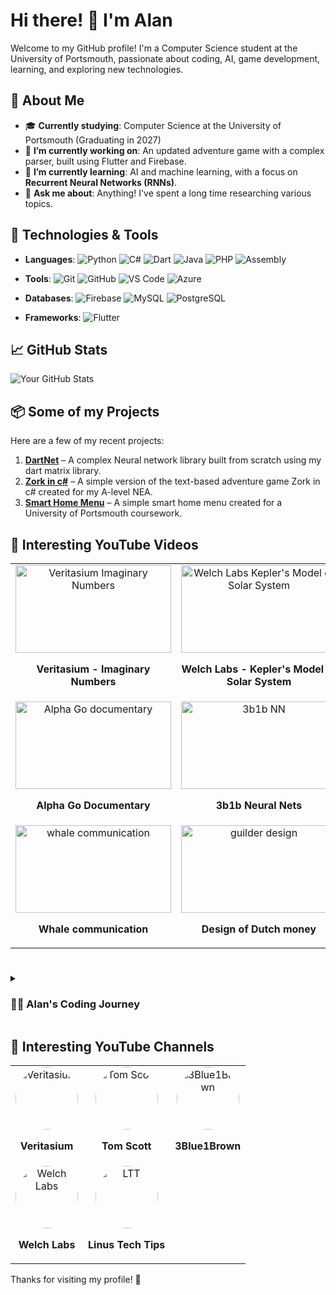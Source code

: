 # Hi there! 👋 I'm Alan

Welcome to my GitHub profile! I'm a Computer Science student at the University of Portsmouth, passionate about coding, AI, game development, learning, and exploring new technologies.

## 🚀 About Me

- 🎓 **Currently studying**: Computer Science at the University of Portsmouth (Graduating in 2027)
- 🔭 **I’m currently working on**: An updated adventure game with a complex parser, built using Flutter and Firebase.
- 🌱 **I’m currently learning**: AI and machine learning, with a focus on **Recurrent Neural Networks (RNNs)**.
- 💬 **Ask me about**: Anything! I've spent a long time researching various topics.

## 🔧 Technologies & Tools

- **Languages**:
  ![Python](https://img.shields.io/badge/-Python-3776AB?style=flat&logo=python&logoColor=white)
  ![C#](https://img.shields.io/badge/-C%23-239120?style=flat&logo=c-sharp&logoColor=white)
  ![Dart](https://img.shields.io/badge/-Dart-00B4A0?style=flat&logo=dart&logoColor=white)
  ![Java](https://img.shields.io/badge/-Java-007396?style=flat&logo=java&logoColor=white)
  ![PHP](https://img.shields.io/badge/-PHP-777BB4?style=flat&logo=php&logoColor=white)
  ![Assembly](https://img.shields.io/badge/-Assembly-28A745?style=flat&logo=assembly&logoColor=white)

- **Tools**:
  ![Git](https://img.shields.io/badge/-Git-F05032?style=flat&logo=git&logoColor=white)
  ![GitHub](https://img.shields.io/badge/-GitHub-181717?style=flat&logo=github&logoColor=white)
  ![VS Code](https://img.shields.io/badge/-VS%20Code-007ACC?style=flat&logo=visualstudiocode&logoColor=white)
  ![Azure](https://img.shields.io/badge/-Azure-0089D6?style=flat&logo=microsoft-azure&logoColor=white)

- **Databases**:
  ![Firebase](https://img.shields.io/badge/-Firebase-FFCA28?style=flat&logo=firebase&logoColor=black)
  ![MySQL](https://img.shields.io/badge/-MySQL-4479A1?style=flat&logo=mysql&logoColor=white)
  ![PostgreSQL](https://img.shields.io/badge/-PostgreSQL-4169E1?style=flat&logo=postgresql&logoColor=white)

- **Frameworks**:
  ![Flutter](https://img.shields.io/badge/-Flutter-02569B?style=flat&logo=flutter&logoColor=white)

## 📈 GitHub Stats

![Your GitHub Stats](https://github-readme-stats.vercel.app/api?username=AlanMet&show_icons=true&count_private=true&hide_title=true&theme=radical)

## 📦 Some of my Projects

Here are a few of my recent projects:

1. **[DartNet](https://github.com/AlanMet/DartNet)** – A complex Neural network library built from scratch using my dart matrix library.
2. **[Zork in c#](https://github.com/AlanMet/Zork)** – A simple version of the text-based adventure game Zork in c# created for my A-level NEA.
3. **[Smart Home Menu](https://github.com/AlanMet/SmartHome)** – A simple smart home menu created for a University of Portsmouth coursework.

## 🎥 Interesting YouTube Videos

<table style="width:100%; border-spacing: 20px; text-align: center;">
  <tr>
    <td>
      <a href="https://www.youtube.com/watch?v=cUzklzVXJwo">
        <img src="https://img.youtube.com/vi/cUzklzVXJwo/hqdefault.jpg" alt="Veritasium Imaginary Numbers" style="width: 249px; height: 140px;">
      </a>
      <p><strong>Veritasium - Imaginary Numbers</strong></p>
    </td>
    <td>
      <a href="https://www.youtube.com/watch?v=Phscjl0u6TI">
        <img src="https://img.youtube.com/vi/Phscjl0u6TI/hqdefault.jpg" alt="Welch Labs Kepler's Model of Solar System" style="width: 249px; height: 140px;">
      </a>
      <p><strong>Welch Labs - Kepler's Model of Solar System</strong></p>
    </td>
    <td>
      <a href="https://www.youtube.com/watch?v=YaK1e_-aUVw">
        <img src="https://img.youtube.com/vi/YaK1e_-aUVw/hqdefault.jpg" alt="Frank Lloyd Wright (Architectural Digest)" style="width: 249px; height: 140px;">
      </a>
      <p><strong>Architectural Digest: Frank Lloyd Wright</strong></p>
    </td>
    <td>
      <a href="https://www.youtube.com/watch?v=IQWaTIMHruk">
        <img src="https://img.youtube.com/vi/IQWaTIMHruk/hqdefault.jpg" alt="Incredible Documentary (Trailer)" style="width: 249px; height: 140px;">
      </a>
      <p><strong>Incredible Netflix Documentary (Trailer)</strong></p>
    </td>
  </tr>
  <tr>
    <td>
      <a href="https://www.youtube.com/watch?v=WXuK6gekU1Y">
        <img src="https://img.youtube.com/vi/WXuK6gekU1Y/hqdefault.jpg" alt="Alpha Go documentary" style="width: 249px; height: 140px;">
      </a>
      <p><strong>Alpha Go Documentary</strong></p>
    </td>
    <td>
      <a href="https://www.youtube.com/watch?v=aircAruvnKk">
        <img src="https://img.youtube.com/vi/aircAruvnKk/hqdefault.jpg" alt="3b1b NN" style="width: 249px; height: 140px;">
      </a>
      <p><strong>3b1b Neural Nets</strong></p>
    </td>
    <td>
      <a href="https://www.youtube.com/watch?v=8d6jf7s6_Qs">
        <img src="https://img.youtube.com/vi/8d6jf7s6_Qs/hqdefault.jpg" alt="simplest neural network example" style="width: 249px; height: 140px;">
      </a>
      <p><strong>Simplest NN example</strong></p>
    </td>
    <td>
      <a href="https://www.youtube.com/watch?v=u6EuAUjq92k&">
        <img src="https://img.youtube.com/vi/u6EuAUjq92k/hqdefault.jpg" alt="ray traced audio" style="width: 249px; height: 140px;">
      </a>
      <p><strong>Ray traced audio</strong></p>
    </td>
  </tr>

  <tr>
    <td>
      <a href="https://www.youtube.com/watch?v=3tUXbbbMhvk">
        <img src="https://img.youtube.com/vi/3tUXbbbMhvk/hqdefault.jpg" alt="whale communication" style="width: 249px; height: 140px;">
      </a>
      <p><strong>Whale communication</strong></p>
    </td>
    <td>
      <a href="https://www.youtube.com/watch?v=0jdL7R3BcnM">
        <img src="https://img.youtube.com/vi/0jdL7R3BcnM/hqdefault.jpg" alt="guilder design" style="width: 249px; height: 140px;">
      </a>
      <p><strong>Design of Dutch money</strong></p>
    </td>
  </tr>
</table>

#
<details>
  <summary>
    <h3>👩‍💻 Alan's Coding Journey</h3>
  </summary>
  My programming journey began with Kodu and Minecraft, where I first explored concepts like logic. In Year 7, I started learning Python, which was challenging but exciting, and that challenge fueled my passion. I continued developing my skills with Python and HTML, though I hadn’t fully realized programming's potential yet. After moving to the UK and repeating my GCSEs, I found myself helping others with basic programming concepts, which gave me invaluable teaching experience. During COVID-19, I worked on a Discord bot, gaining hands-on knowledge of databases, APIs, PHP, HTML, OOP, and file storage. My passion for programming was reignited at Barton Peveril College, where dedicated teachers inspired me to push my limits. Today, as a student at the University of Portsmouth, I've expanded my skills to Dart, Flutter, Tkinter, and have been diving into neural networks.
</details>

## 🌟 Interesting YouTube Channels

<table style="width:100%; text-align: center; border-spacing: 20px;">
  <tr>
    <td style="text-align: center;">
      <a href="https://www.youtube.com/@veritasium">
        <img src="https://yt3.googleusercontent.com/ytc/AIdro_nSatGjGLZG1_O1ztYxuKvRazCbk9A0kPhtt2NxEH4ZKfA=s160-c-k-c0x00ffffff-no-rj" alt="Veritasium" style="width: 100px; height: 100px; border-radius: 50%; display: block; margin: 0 auto;">
      </a>
      <p><strong>Veritasium</strong></p>
    </td>
    <td style="text-align: center;">
      <a href="https://www.youtube.com/@TomScottGo">
        <img src="https://yt3.googleusercontent.com/1jXww-54zOdx2ksMQ2qDO-c7Jc3ud0BSuyS9WdG7mRwk8f-Ipj9hbWM4qYTqLXDvJw_yonQ0ig=s160-c-k-c0x00ffffff-no-rj" alt="Tom Scott" style="width: 100px; height: 100px; border-radius: 50%; display: block; margin: 0 auto;">
      </a>
      <p><strong>Tom Scott</strong></p>
    </td>
    <td style="text-align: center;">
      <a href="https://www.youtube.com/@3blue1brown">
        <img src="https://yt3.googleusercontent.com/ytc/AIdro_nFzZFPLxPZRHcE3SSwzdrbuWqfoWYwLAu0_2iO6blQYAU=s176-c-k-c0x00ffffff-no-rj-mo" alt="3Blue1Brown" style="width: 100px; height: 100px; border-radius: 50%; display: block; margin: 0 auto;">
      </a>
      <p><strong>3Blue1Brown</strong></p>
    </td>
  </tr>
  <tr>
    <td style="text-align: center;">
      <a href="https://www.youtube.com/@WelchLabsVideo">
        <img src="https://yt3.googleusercontent.com/az_VrZjYZHzGQeZO1aaUckL5Zh4Nbxsjut6KwKeNkk9GRIdvUlHebHmJwFzDUfLX2hVlWNsb=s160-c-k-c0x00ffffff-no-rj" alt="Welch Labs" style="width: 100px; height: 100px; border-radius: 50%; display: block; margin: 0 auto;">
      </a>
      <p><strong>Welch Labs</strong></p>
    </td>
    <td style="text-align: center;">
      <a href="https://www.youtube.com/@LinusTechTips">
        <img src="https://yt3.googleusercontent.com/gnvYLhXy8FAlPXZ2RTrkrgj-5kyt0vdE2FUGVOiKGdEZIa-wN5A-7nwZBlWJLzUMmoh1NWAU=s160-c-k-c0x00ffffff-no-rj" alt="LTT" style="width: 100px; height: 100px; border-radius: 50%; display: block; margin: 0 auto;">
      </a>
      <p><strong>Linus Tech Tips</strong></p>
  </tr>
</table>
Thanks for visiting my profile! 🚀
